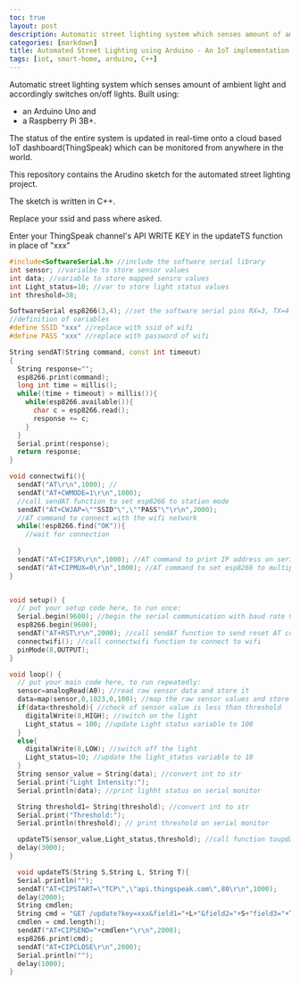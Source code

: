 ```yaml
---
toc: true
layout: post
description: Automatic street lighting system which senses amount of ambient light and accordingly switches on/off lights.
categories: [markdown]
title: Automated Street Lighting using Arduino - An IoT implementation
tags: [iot, smart-home, arduino, C++]
---
```


Automatic street lighting system which senses amount of ambient light and accordingly switches on/off lights. Built using:

* an Arduino Uno and
* a Raspberry Pi 3B+.

The status of the entire system is updated in real-time onto a cloud based IoT dashboard(ThingSpeak) which can be monitored from anywhere in the world.

This repository contains the Arudino sketch for the automated street lighting project.

The sketch is written in C++.

Replace your ssid and pass where asked.

Enter your ThingSpeak channel's API WRITE KEY in the updateTS function in place of "xxx"

```c++
#include<SoftwareSerial.h> //include the software serial library
int sensor; //varialbe to store sensor values
int data; //variable to store mapped sensro values
int Light_status=10; //var to store light status values
int threshold=38;

SoftwareSerial esp8266(3,4); //set the software serial pins RX=3, TX=4
//definition of variables
#define SSID "xxx" //replace with ssid of wifi
#define PASS "xxx" //replace with password of wifi

String sendAT(String command, const int timeout)
{
  String response="";
  esp8266.print(command);
  long int time = millis();
  while((time + timeout) > millis()){
    while(esp8266.available()){
      char c = esp8266.read();
      response += c;
    }
  }
  Serial.print(response);
  return response;
}

void connectwifi(){
  sendAT("AT\r\n",1000); //
  sendAT("AT+CWMODE=1\r\n",1000); 
  //call sendAT function to set esp8266 to station mode
  sendAT("AT+CWJAP=\""SSID"\",\""PASS"\"\r\n",2000);
  //AT command to connect with the wifi network
  while(!esp8266.find("OK")){
    //wait for connection
    
  }
  sendAT("AT+CIFSR\r\n",1000); //AT command to print IP address on serial monitor
  sendAT("AT+CIPMUX=0\r\n",1000); //AT command to set esp8266 to multiple connections
}


void setup() {
  // put your setup code here, to run once:
  Serial.begin(9600); //begin the serial communication with baud rate 9600
  esp8266.begin(9600);
  sendAT("AT+RST\r\n",2000); //call sendAT function to send reset AT command
  connectwifi(); //call connectwifi function to connect to wifi
  pinMode(8,OUTPUT);
}

void loop() {
  // put your main code here, to run repeatedly:
  sensor=analogRead(A0); //read raw sensor data and store it
  data=map(sensor,0,1023,0,100); //map the raw sensor values and store the result in data
  if(data<threshold){ //check of sensor value is less than threshold
    digitalWrite(8,HIGH); //switch on the light
    Light_status = 100; //update Light status variable to 100
  }
  else{
    digitalWrite(8,LOW); //switch off the light
    Light_status=10; //update the light_status variable to 10
  }
  String sensor_value = String(data); //convert int to str
  Serial.print("Light Intensity:");
  Serial.println(data); //print lighht status on serial monitor

  String threshold1= String(threshold); //convert int to str
  Serial.print("Threshold:");
  Serial.println(threshold); // print threshold on serial monitor

  updateTS(sensor_value,Light_status,threshold); //call function toupdate Thingspeak
  delay(3000);
}

  void updateTS(String S,String L, String T){
  Serial.println("");
  sendAT("AT+CIPSTART=\"TCP\",\"api.thingspeak.com\",80\r\n",1000);
  delay(2000);
  String cmdlen;
  String cmd = "GET /update?key=xxx&field1="+L+"&field2="+S+"field3="+T+"\r\n"; //update data to thingspeak
  cmdlen = cmd.length();
  sendAT("AT+CIPSEND="+cmdlen+"\r\n",2000);
  esp8266.print(cmd);
  sendAT("AT+CIPCLOSE\r\n",2000);
  Serial.println("");
  delay(1000);
}
```